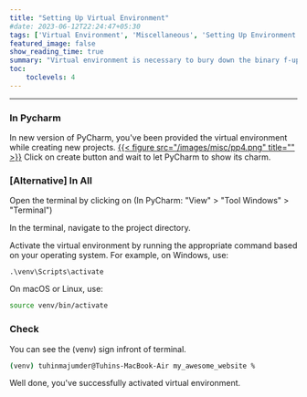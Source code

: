 ```yaml
---
title: "Setting Up Virtual Environment"
#date: 2023-06-12T22:24:47+05:30
tags: ['Virtual Environment', 'Miscellaneous', 'Setting Up Environment']
featured_image: false
show_reading_time: true
summary: "Virtual environment is necessary to bury down the binary f-ups. Now you're interested."
toc:
    toclevels: 4
---
```

---
### In Pycharm
In new version of PyCharm, you've been provided the virtual environment while creating new projects.
[{{< figure src="/images/misc/pp4.png" title="" >}}](/images/misc/pp4.png)
Click on create button and wait to let PyCharm to show its charm.

### [Alternative] In All

Open the terminal by clicking on (In PyCharm: "View" > "Tool Windows" > "Terminal")

In the terminal, navigate to the project directory.

Activate the virtual environment by running the appropriate command based on your operating system. For example, on Windows, use:
 
```
.\venv\Scripts\activate
```
On macOS or Linux, use:

```bash
source venv/bin/activate
```

 
### Check

You can see the (venv) sign infront of terminal.

```bash
(venv) tuhinmajumder@Tuhins-MacBook-Air my_awesome_website %
```

Well done, you've successfully activated virtual environment.